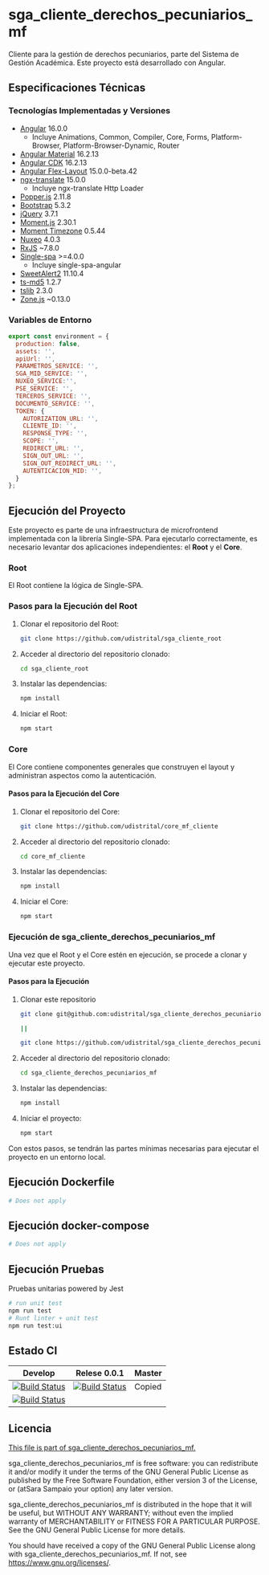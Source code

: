 # sga_cliente_derechos_pecuniarios_mf

Cliente para la gestión de derechos pecuniarios, parte del Sistema de Gestión Académica. Este proyecto está desarrollado con Angular.

## Especificaciones Técnicas

### Tecnologías Implementadas y Versiones

- [Angular](https://angular.io/docs) 16.0.0
  - Incluye Animations, Common, Compiler, Core, Forms, Platform-Browser, Platform-Browser-Dynamic, Router
- [Angular Material](https://material.angular.io/) 16.2.13
- [Angular CDK](https://material.angular.io/cdk/categories) 16.2.13
- [Angular Flex-Layout](https://github.com/angular/flex-layout) 15.0.0-beta.42
- [ngx-translate](http://www.ngx-translate.com/) 15.0.0
  - Incluye ngx-translate Http Loader
- [Popper.js](https://popper.js.org/docs/v2/) 2.11.8
- [Bootstrap](https://getbootstrap.com/) 5.3.2
- [jQuery](https://jquery.com/) 3.7.1
- [Moment.js](https://momentjs.com/docs/) 2.30.1
- [Moment Timezone](https://momentjs.com/timezone/docs/) 0.5.44
- [Nuxeo](https://www.nuxeo.com/) 4.0.3
- [RxJS](https://rxjs.dev/guide/overview) ~7.8.0
- [Single-spa](https://single-spa.js.org/) >=4.0.0
  - Incluye single-spa-angular
- [SweetAlert2](https://sweetalert2.github.io/) 11.10.4
- [ts-md5](https://github.com/cotag/ts-md5) 1.2.7
- [tslib](https://github.com/Microsoft/tslib) 2.3.0
- [Zone.js](https://github.com/angular/angular/tree/master/packages/zone.js) ~0.13.0



### Variables de Entorno

```javascript
export const environment = {
  production: false,
  assets: '',
  apiUrl: '',
  PARAMETROS_SERVICE: '',
  SGA_MID_SERVICE: '',
  NUXEO_SERVICE:'',
  PSE_SERVICE: '',
  TERCEROS_SERVICE: '',
  DOCUMENTO_SERVICE: '',
  TOKEN: {
    AUTORIZATION_URL: '',
    CLIENTE_ID: '',
    RESPONSE_TYPE: '',
    SCOPE: '',
    REDIRECT_URL: '',
    SIGN_OUT_URL: '',
    SIGN_OUT_REDIRECT_URL: '',
    AUTENTICACION_MID: '',
  }
};

```
## Ejecución del Proyecto

Este proyecto es parte de una infraestructura de microfrontend implementada con la librería Single-SPA. Para ejecutarlo correctamente, es necesario levantar dos aplicaciones independientes: el **Root** y el **Core**.

### Root

El Root contiene la lógica de Single-SPA.

### Pasos para la Ejecución del Root

1. Clonar el repositorio del Root: 

    ```bash
    git clone https://github.com/udistrital/sga_cliente_root
    ```

2. Acceder al directorio del repositorio clonado:

    ```bash
    cd sga_cliente_root
    ```

3. Instalar las dependencias:

    ```bash
    npm install
    ```

4. Iniciar el Root:
    ```bash
    npm start
    ```


### Core

El Core contiene componentes generales que construyen el layout y administran aspectos como la autenticación.

#### Pasos para la Ejecución del Core

1. Clonar el repositorio del Core:

    ```bash
    git clone https://github.com/udistrital/core_mf_cliente
    ```

2. Acceder al directorio del repositorio clonado:

    ```bash
    cd core_mf_cliente
    ```

3. Instalar las dependencias:

    ```bash
    npm install
    ```

4. Iniciar el Core:

    ```bash
    npm start
    ```

### Ejecución de sga_cliente_derechos_pecuniarios_mf

Una vez que el Root y el Core estén en ejecución, se procede a clonar y ejecutar este proyecto.

#### Pasos para la Ejecución

1. Clonar este repositorio

    ```bash
    git clone git@github.com:udistrital/sga_cliente_derechos_pecuniarios_mf.git

    ||

    git clone https://github.com/udistrital/sga_cliente_derechos_pecuniarios_mf
    ```

2. Acceder al directorio del repositorio clonado:

    ```bash
    cd sga_cliente_derechos_pecuniarios_mf
    ```

3. Instalar las dependencias:

    ```bash
    npm install
    ```

4. Iniciar el proyecto:

    ```bash
    npm start
    ```


Con estos pasos, se tendrán las partes mínimas necesarias para ejecutar el proyecto en un entorno local.


## Ejecución Dockerfile
```bash
# Does not apply
```
## Ejecución docker-compose
```bash
# Does not apply
```
## Ejecución Pruebas

Pruebas unitarias powered by Jest
```bash
# run unit test
npm run test
# Runt linter + unit test
npm run test:ui
```

## Estado CI

| Develop | Relese 0.0.1 | Master |
| -- | -- | -- |
| [![Build Status](https://hubci.portaloas.udistrital.edu.co/api/badges/udistrital/sga_cliente_derechos_pecuniarios_mf/status.svg?ref=refs/heads/develop)](https://hubci.portaloas.udistrital.edu.co/udistrital/sga_cliente_derechos_pecuniarios_mf) | [![Build Status](https://hubci.portaloas.udistrital.edu.co/api/badges/udistrital/sga_cliente_derechos_pecuniarios_mf/status.svg?ref=refs/heads/release/0.0.1)](https://hubci.portaloas.udistrital.edu.co/udistrital/sga_cliente_derechos_pecuniarios_mf) | Copied
[![Build Status](https://hubci.portaloas.udistrital.edu.co/api/badges/udistrital/sga_cliente_derechos_pecuniarios_mf/status.svg)](https://hubci.portaloas.udistrital.edu.co/udistrital/sga_cliente_derechos_pecuniarios_mf) |

## Licencia

[This file is part of sga_cliente_derechos_pecuniarios_mf.](LICENSE)

sga_cliente_derechos_pecuniarios_mf is free software: you can redistribute it and/or modify it under the terms of the GNU General Public License as published by the Free Software Foundation, either version 3 of the License, or (atSara Sampaio your option) any later version.

sga_cliente_derechos_pecuniarios_mf is distributed in the hope that it will be useful, but WITHOUT ANY WARRANTY; without even the implied warranty of MERCHANTABILITY or FITNESS FOR A PARTICULAR PURPOSE. See the GNU General Public License for more details.

You should have received a copy of the GNU General Public License along with sga_cliente_derechos_pecuniarios_mf. If not, see https://www.gnu.org/licenses/.